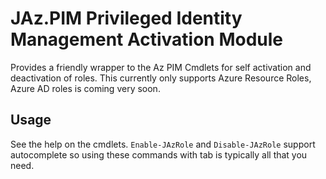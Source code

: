 # JAz.PIM Privileged Identity Management Activation Module

Provides a friendly wrapper to the Az PIM Cmdlets for self activation and deactivation of roles.
This currently only supports Azure Resource Roles, Azure AD roles is coming very soon.

## Usage

See the help on the cmdlets. `Enable-JAzRole` and `Disable-JAzRole` support autocomplete so using these commands with
tab is typically all that you need.
